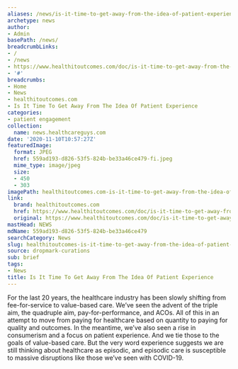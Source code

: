 ```yaml
---
aliases: /news/is-it-time-to-get-away-from-the-idea-of-patient-experience
archetype: news
author:
- Admin
basePath: /news/
breadcrumbLinks:
- /
- /news
- https://www.healthitoutcomes.com/doc/is-it-time-to-get-away-from-the-idea-of-patient-experience-0001
- '#'
breadcrumbs:
- Home
- News
- healthitoutcomes.com
- Is It Time To Get Away From The Idea Of Patient Experience
categories:
- patient engagement
collection:
  name: news.healthcareguys.com
date: '2020-11-10T10:57:27Z'
featuredImage:
  format: JPEG
  href: 559ad193-d826-53f5-824b-be33a46ce479-fi.jpeg
  mime_type: image/jpeg
  size:
  - 450
  - 303
imagePath: healthitoutcomes.com-is-it-time-to-get-away-from-the-idea-of-patient-experience
link:
  brand: healthitoutcomes.com
  href: https://www.healthitoutcomes.com/doc/is-it-time-to-get-away-from-the-idea-of-patient-experience-0001
  original: https://www.healthitoutcomes.com/doc/is-it-time-to-get-away-from-the-idea-of-patient-experience-0001
mastHead: NEWS
mdName: 559ad193-d826-53f5-824b-be33a46ce479
searchCategory: News
slug: healthitoutcomes-is-it-time-to-get-away-from-the-idea-of-patient-experience
source: dropmark-curations
sub: brief
tags:
- News
title: Is It Time To Get Away From The Idea Of Patient Experience
---
```


For the last 20 years, the healthcare industry has been slowly shifting from fee-for-service to value-based care. We’ve seen the advent of the triple aim, the quadruple aim, pay-for-performance, and ACOs. All of this in an attempt to move from paying for healthcare based on quantity to paying for quality and outcomes. In the meantime, we’ve also seen a rise in consumerism and a focus on patient experience. And we tie those to the goals of value-based care. But the very word experience suggests we are still thinking about healthcare as episodic, and episodic care is susceptible to massive disruptions like those we’ve seen with COVID-19.